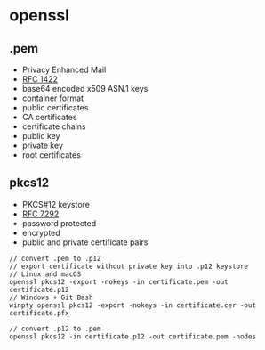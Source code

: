 # openssl

## .pem

- Privacy Enhanced Mail
- [RFC 1422](https://www.rfc-editor.org/rfc/rfc1422)
- base64 encoded x509 ASN.1 keys
- container format
- public certificates
- CA certificates
- certificate chains
- public key
- private key
- root certificates

## pkcs12

- PKCS#12 keystore
- [RFC 7292](https://www.rfc-editor.org/rfc/rfc7292)
- password protected
- encrypted
- public and private certificate pairs

```
// convert .pem to .p12
// export certificate without private key into .p12 keystore
// Linux and macOS
openssl pkcs12 -export -nokeys -in certificate.pem -out certificate.p12
// Windows + Git Bash
winpty openssl pkcs12 -export -nokeys -in certificate.cer -out certificate.pfx

// convert .p12 to .pem
openssl pkcs12 -in certificate.p12 -out certificate.pem -nodes
```
